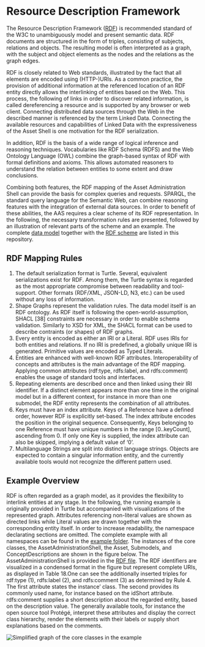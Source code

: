 # Resource Description Framework
The Resource Description Framework ([RDF](https://www.w3.org/TR/rdf11-primer/)) is recommended standard of the W3C to unambiguously model and present semantic data. RDF documents are structured in the form of triples, consisting of subjects, relations and objects. The resulting model is often interpreted as a graph, with the subject and object elements as the nodes and the relations as the graph edges.

RDF is closely related to Web standards, illustrated by the fact that all elements are encoded using (HTTP-)URIs. As a common practice, the provision of additional information at the referenced location of an RDF entity directly allows the interlinking of entities based on the Web. This process, the following of links in order to discover related information, is called dereferencing a resource and is supported by any browser or web client. Connecting distributed data sources through the Web in the described manner is referenced by the term Linked Data. Connecting the available resources and capabilities of Linked Data with the expressiveness of the Asset Shell is one motivation for the RDF serialization.

In addition, RDF is the basis of a wide range of logical inference and reasoning techniques. Vocabularies like RDF Schema (RDFS) and the Web Ontology Language (OWL) combine the graph-based syntax of RDF with formal definitions and axioms. This allows automated reasoners to understand the relation between entities to some extent and draw conclusions.

Combining both features, the RDF mapping of the Asset Administration Shell can provide the basis for complex queries and requests. SPARQL, the standard query language for the Semantic Web, can combine reasoning features with the integration of external data sources. In order to benefit of these abilities, the AAS requires a clear scheme of its RDF representation. In the following, the necessary transformation rules are presented, followed by an illustration of relevant parts of the scheme and an example. The complete [data model](shacl-schema.ttl) together with the [RDF scheme](rdf-ontology.ttl) are listed in this repository.

##	RDF Mapping Rules
1.	The default serialization format is Turtle. Several, equivalent serializations exist for RDF. Among them, the Turtle syntax is regarded as the most appropriate compromise between readability and tool-support. Other formats (RDF/XML, JSON-LD, N3, etc.) can be used without any loss of information.
2.	Shape Graphs represent the validation rules. The data model itself is an RDF ontology. As RDF itself is following the open-world-assumption, SHACL [38] constraints are necessary in order to enable schema validation. Similarly to XSD for XML, the SHACL format can be used to describe contraints (or shapes) of RDF graphs.
3.	Every entity is encoded as either an IRI or a Literal. RDF uses IRIs for both entities and relations. If no IRI is predefined, a globally unique IRI is generated. Primitive values are encoded as Typed Literals. 
4.	Entities are enhanced with well-known RDF attributes. Interoperability of concepts and attributes is the main advantage of the RDF mapping. Applying common attributes (rdf:type, rdfs:label, and rdfs:comment) enables the usage of standard tools and interfaces.
5.	Repeating elements are described once and then linked using their IRI identifier. If a distinct element appears more than one time in the original model but in a different context, for instance in more than one submodel, the RDF entity represents the combination of all attributes.
6.	Keys must have an index attribute. Keys of a Reference have a defined order, however RDF is explicitly set-based. The index attribute encodes the position in the original sequence. Consequently, Keys belonging to one Reference must have unique numbers in the range [0..keyCount], ascending from 0. If only one Key is supplied, the index attribute can also be skipped, implying a default value of ‘0’.
7.	Multilanguage Strings are split into distinct language strings. Objects are expected to contain a singular information entity, and the currently available tools would not recognize the different pattern used.

##	Example Overview
RDF is often regarded as a graph model, as it provides the flexibility to interlink entities at any stage. In the following, the running example is originally provided in Turtle but accompanied with visualizations of the represented graph. Attributes referencing non-literal values are shown as directed links while Literal values are drawn together with the corresponding entity itself. In order to increase readability, the namespace declarating sections  are omitted. The complete example with all namespaces can be found in the [example folder](examples). The instances of the core classes, the AssetAdministrationShell, the Asset, Submodels, and ConceptDescriptions are shown in the figure below. The AssetAdministrationShell is provided in the [RDF file](rdf-ontology.ttl). The RDF identifiers are visualized in a condensed format in the figure but represent complete URIs, as displayed in Table 18.One can see the additionally inserted triples for rdf:type (1), rdfs:label (2), and rdfs:comment (3) as determined by Rule 4. The first attribute states the instance’ class. The second provides its commonly used name, for instance based on the idShort attribute.  rdfs:comment supplies a short description about the regarded entity, based on the description value. The generally available tools, for instance the open source tool Protégé, interpret these attributes and display the correct class hierarchy, render the elements with their labels or supply short explanations based on the comments.

![Simplified graph of the core classes in the example](https://user-images.githubusercontent.com/1814815/147125320-3f8486d0-6269-48b6-b1ae-645db7a0bf33.png)
